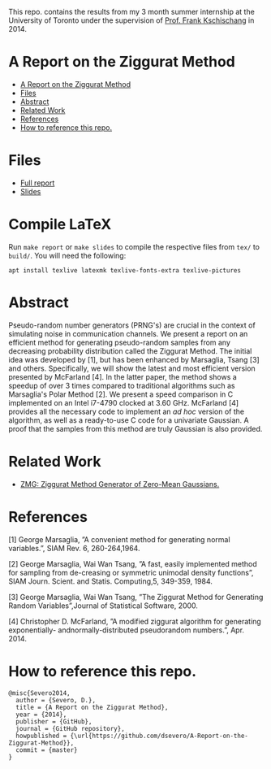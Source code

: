 This repo. contains the results from my 3 month summer internship at the University of Toronto under the supervision of [Prof. Frank Kschischang](https://www.comm.utoronto.ca/~frank/) in 2014.

A Report on the Ziggurat Method
============
<!--ts-->
   * [A Report on the Ziggurat Method](#a-report-on-the-ziggurat-method)
   * [Files](#files)
   * [Abstract](#abstract)
   * [Related Work](#related-work)
   * [References](#references)
   * [How to reference this repo.](#how-to-reference-this-repo)

<!-- Added by: severo, at: Sun May 19 23:17:54 -03 2019 -->

<!--te-->

# Files
- [Full report](pdf/A_Report_on_the_Ziggurat_Method.pdf)
- [Slides](pdf/A_Report_on_the_Ziggurat_Method-slides.pdf)

# Compile LaTeX
Run `make report` or `make slides` to compile the respective files from `tex/` to `build/`. You will need the following:

`apt install texlive latexmk texlive-fonts-extra texlive-pictures`

# Abstract
Pseudo-random number generators (PRNG's) are crucial in the context of simulating noise in communication channels. We present a report on an efficient method for generating pseudo-random samples from any decreasing probability distribution called the Ziggurat Method. The initial idea was developed by [1], but has been enhanced by Marsaglia, Tsang [3] and others. Specifically, we will show the latest and most efficient version presented by McFarland [4]. In the latter paper, the method shows a speedup of over 3 times compared to traditional algorithms such as Marsaglia's Polar Method [2]. We present a speed comparison in C implemented on an Intel i7-4790 clocked at 3.60 GHz. McFarland [4] provides all the necessary code to implement an _ad hoc_ version of the algorithm, as well as a ready-to-use C code for a univariate Gaussian. A proof that the samples from this method are truly Gaussian is also provided.

# Related Work
- [ZMG: Ziggurat Method Generator of Zero-Mean Gaussians.](https://www.comm.utoronto.ca/~frank/ZMG/)

# References
[1] George Marsaglia, ”A convenient method for generating normal variables.”, SIAM Rev. 6, 260-264,1964.

[2] George  Marsaglia,  Wai  Wan  Tsang,  ”A  fast,  easily  implemented  method  for  sampling  from  de-creasing or symmetric unimodal density functions”, SIAM Journ. Scient. and Statis. Computing,5, 349-359, 1984.

[3] George  Marsaglia,  Wai  Wan  Tsang,  ”The  Ziggurat  Method  for  Generating  Random  Variables”,Journal of Statistical Software, 2000.

[4]  Christopher  D.  McFarland,  ”A  modified  ziggurat  algorithm  for  generating  exponentially-  andnormally-distributed pseudorandom numbers.”, Apr. 2014.

# How to reference this repo.
```
@misc{Severo2014,
  author = {Severo, D.},
  title = {A Report on the Ziggurat Method},
  year = {2014},
  publisher = {GitHub},
  journal = {GitHub repository},
  howpublished = {\url{https://github.com/dsevero/A-Report-on-the-Ziggurat-Method}},
  commit = {master}
}
```
